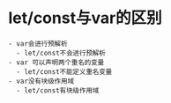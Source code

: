 # let/const与var的区别
    - var会进行预解析
      - let/const不会进行预解析
    - var 可以声明两个重名的变量
      - let/const不能定义重名变量
    - var没有块级作用域
      - let/const有块级作用域  